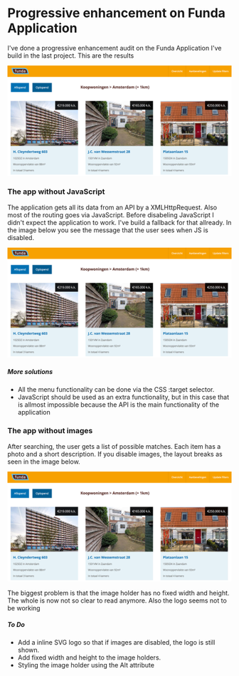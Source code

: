 # Progressive enhancement on Funda Application

I've done a progressive enhancement audit on the Funda Application I've build in the last project. This are the results

![Screen from the funda application](./screenshots/1.png "Screen from the funda application")

### The app without JavaScript

The application gets all its data from an API by a XMLHttpRequest. Also most of the routing goes via JavaScript. Before disabeling JavaScript I didn't expect the application to work. I've build a fallback for that allready. In the image below you see the message that the user sees when JS is disabled.

![Error message when JS is disabled](./screenshots/1.png "Error message when JS is disabled")

##### More solutions

- All the menu functionality can be done via the CSS :target selector.
- JavaScript should be used as an extra functionality, but in this case that is allmost impossible because the API is the main functionality of the application

### The app without images

After searching, the user gets a list of possible matches. Each item has a photo and a short description. If you disable images, the layout breaks as seen in the image below.

![The application without images](./screenshots/1.png "The application without images")

The biggest problem is that the image holder has no fixed width and height. The whole is now not so clear to read anymore. Also the logo seems not to be working

##### To Do

- Add a inline SVG logo so that if images are disabled, the logo is still shown.
- Add fixed width and height to the image holders.
- Styling the image holder using the Alt attribute

